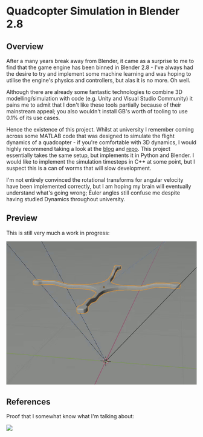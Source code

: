 # Quadcopter Simulation in Blender 2.8
## Overview
After a many years break away from Blender, it came as a surprise to me to find that the game engine has been binned in Blender 2.8 - I've always had the desire to try and implement some machine learning and was hoping to utilise the engine's physics and controllers, but alas it is no more. Oh well.

Although there are already some fantastic technologies to combine 3D modelling/simulation with code (e.g. Unity and Visual Studio Community) it pains me to admit that I don't like these tools partially because of their mainstream appeal; you also wouldn't install GB's worth of tooling to use 0.1% of its use cases.

Hence the existence of this project. Whilst at university I remember coming across some MATLAB code that was designed to simulate the flight dynamics of a quadcopter - if you're comfortable with 3D dynamics, I would highly recommend taking a look at the [blog](http://andrew.gibiansky.com/blog/physics/quadcopter-dynamics/) and [repo](https://github.com/gibiansky/experiments/tree/master/quadcopter). This project essentially takes the same setup, but implements it in Python and Blender. I would like to implement the simulation timesteps in C++ at some point, but I suspect this is a can of worms that will slow development.

I'm not entirely convinced the rotational transforms for angular velocity have been implemented correctly, but I am hoping my brain will eventually understand what's going wrong; Euler angles still confuse me despite having studied Dynamics throughout university.

## Preview
This is still very much a work in progress: 

![](images/example_1.gif)

## References
Proof that I somewhat know what I'm talking about:  

[![](https://img.youtube.com/vi/0cZRwyJe5yo/0.jpg)](https://www.youtube.com/watch?v=0cZRwyJe5yo "Click to play on Youtube")

